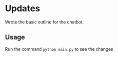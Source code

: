 # **Updates**
Wrote the basic outline for the chatbot.
## **Usage**
Run the command
`python main.py` to see the changes

